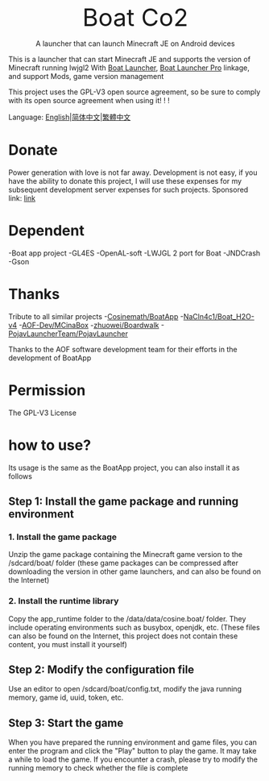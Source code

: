 <font size=7><center>Boat Co2</center></font>
 <center>A launcher that can launch Minecraft JE on Android devices</center>

 This is a launcher that can start Minecraft JE and supports the version of Minecraft running lwjgl2
 With [Boat Launcher](https://www.coolapk.com/game/com.jiuxia.boat.launcher), [Boat Launcher Pro](https://www.coolapk.com/game/com.jiuxia.boat.launcher.pro) linkage, and support Mods, game version management

 This project uses the GPL-V3 open source agreement, so be sure to comply with its open source agreement when using it!  !  !

 Language: [English](https://github.com/JiuXia2025/Boat_CO2/blob/master/README.md)|[简体中文](https://github.com/JiuXia2025/Boat_CO2/blob/master/README_zh-CN.md)|[繁體中文](https://github.com/JiuXia2025/Boat_CO2/blob/master/README-zh_TW.md)

 # Donate

 Power generation with love is not far away.  Development is not easy, if you have the ability to donate this project, I will use these expenses for my subsequent development server expenses for such projects.
 Sponsored link: [link](http://afdian.net/@JiuXia2025)

 # Dependent

 -Boat app project
 -GL4ES
 -OpenAL-soft
 -LWJGL 2 port for Boat
 -JNDCrash
 -Gson

 # Thanks

 Tribute to all similar projects
 -[Cosinemath/BoatApp](https://github.com/Cosinemath/BoatApp)
 -[NaCln4c1/Boat_H2O-v4](https://github.com/NaCln4c1/Boat_H2O-v4)
 -[AOF-Dev/MCinaBox](https://github.com/AOF-Dev/MCinaBox)
 -[zhuowei/Boardwalk](https://github.com/zhuowei/Boardwalk)
 -[PojavLauncherTeam/PojavLauncher](https://github.com/PojavLauncherTeam/PojavLauncher)

 Thanks to the AOF software development team for their efforts in the development of BoatApp

 # Permission
 The GPL-V3 License

 # how to use?
 Its usage is the same as the BoatApp project, you can also install it as follows
 ## Step 1: Install the game package and running environment
 ### 1. Install the game package
 Unzip the game package containing the Minecraft game version to the /sdcard/boat/ folder (these game packages can be compressed after downloading the version in other game launchers, and can also be found on the Internet)
 ### 2. Install the runtime library
 Copy the app_runtime folder to the /data/data/cosine.boat/ folder.  They include operating environments such as busybox, openjdk, etc. (These files can also be found on the Internet, this project does not contain these content, you must install it yourself)
 ## Step 2: Modify the configuration file
 Use an editor to open /sdcard/boat/config.txt, modify the java running memory, game id, uuid, token, etc.
 ## Step 3: Start the game
 When you have prepared the running environment and game files, you can enter the program and click the "Play" button to play the game.  It may take a while to load the game. If you encounter a crash, please try to modify the running memory to check whether the file is complete
